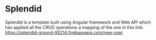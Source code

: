 # Splendid
Splendid is a template built using Angular framework and Web API which has applied all the CRUD operations
a mapping of the one in this link: https://splendid-ground-95214.firebaseapp.com/new-user
